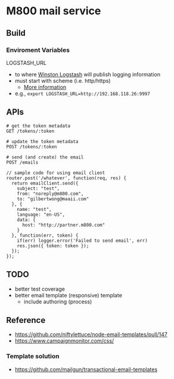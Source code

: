 # M800 mail service

## Build

### Enviroment Variables

LOGSTASH_URL

- to where [Winston Logstash](http://github.com/jaakkos/winston-logstash) will
  publish logging information
- must start with scheme (i.e. http/https)
  - [More information](https://github.com/garycourt/uri-js#scheme-extendable)
- e.g., `export LOGSTASH_URL=http://192.168.118.26:9997`


## APIs

```
# get the token metadata
GET /tokens/:token

# update the token metadata
POST /tokens/:token

# send (and create) the email
POST /emails
```

```
// sample code for using email client
router.post('/whatever', function(req, res) {
  return emailClient.send({
    subject: "test",
    from: "noreply@m800.com",
    to: "gilbertwong@maaii.com"
  }, {
    name: "test",
    language: "en-US",
    data: {
      host: "http://partner.m800.com"
    }
  }, function(err, token) {
    if(err) logger.error('Failed to send email', err)
    res.json({ token: token });
  });
});
```


## TODO

- better test coverage
- better email template (responsive) template
  - include authoring (process)

## Reference

- https://github.com/niftylettuce/node-email-templates/pull/147
- https://www.campaignmonitor.com/css/

### Template solution

- https://github.com/mailgun/transactional-email-templates
